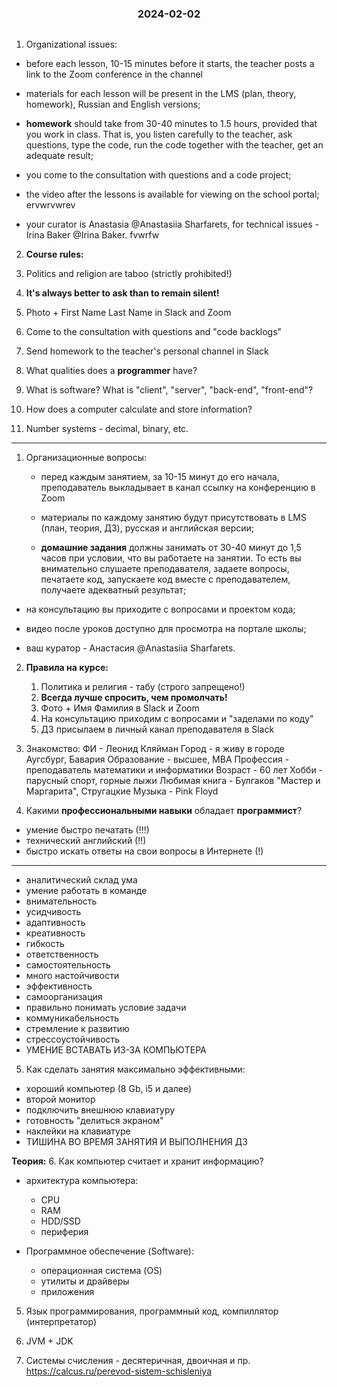 <h3 style="text-align: center; padding-bottom: 14px">2024-02-02</h3>

1. Organizational issues:

- before each lesson, 10-15 minutes before it starts, the teacher posts a link to the Zoom conference in the channel

- materials for each lesson will be present in the LMS (plan, theory, homework), Russian and English versions;

- **homework** should take from 30-40 minutes to 1.5 hours, provided that you work in class.
  That is, you listen carefully to the teacher, ask questions, type the code,
  run the code together with the teacher, get an adequate result;

- you come to the consultation with questions and a code project;

- the video after the lessons is available for viewing on the school portal;
ervwrvwrev
- your curator is Anastasia @Anastasiia Sharfarets, for technical issues - Irina Baker @Irina Baker.
fvwrfw
2. **Course rules:**
1. Politics and religion are taboo (strictly prohibited!)
2. **It's always better to ask than to remain silent!**
3. Photo + First Name Last Name in Slack and Zoom
4. Come to the consultation with questions and "code backlogs"
5. Send homework to the teacher's personal channel in Slack

3. What qualities does a **programmer** have?

4. What is software?
   What is "client", "server", "back-end", "front-end"?

5. How does a computer calculate and store information?

6. Number systems - decimal, binary, etc.

___

1. Организационные вопросы:

    - перед каждым занятием, за 10-15 минут до его начала, преподаватель выкладывает в канал ссылку на
      конференцию в Zoom

    - материалы по каждому занятию будут присутствовать в LMS (план, теория, ДЗ), русская и английская версии;

    - **домашние задания** должны занимать от 30-40 минут до 1,5 часов при условии, что вы работаете на занятии.
      То есть вы внимательно слушаете преподавателя, задаете вопросы, печатаете код,
      запускаете код вместе с преподавателем, получаете адекватный результат;

- на консультацию вы приходите с вопросами и проектом кода;

- видео после уроков доступно для просмотра на портале школы;

- ваш куратор - Анастасия @Anastasiia Sharfarets.

2. **Правила на курсе:**
    1. Политика и религия - табу (строго запрещено!)
    2. **Всегда лучше спросить, чем промолчать!**
    3. Фото + Имя Фамилия в Slack и Zoom
    4. На консультацию приходим с вопросами и "заделами по коду"
    5. ДЗ присылаем в личный канал преподавателя в Slack

3. Знакомство:
ФИ - Леонид Кляйман
Город - я живу в городе Аугсбург, Бавария
Образование - высшее, MBA
Профессия - преподаватель математики и информатики
Возраст - 60 лет
Хобби - парусный спорт, горные лыжи
Любимая книга - Булгаков "Мастер и Маргарита", Стругацкие
Музыка - Pink Floyd

4. Какими **профессиональными навыки** обладает **программист**?
- умение быстро печатать (!!!) 
- технический английский (!!)
- быстро искать ответы на свои вопросы в Интернете (!)
- -------------------------------------------------------
- аналитический склад ума
- умение работать в команде
- внимательность
- усидчивость
- адаптивность
- креативность
- гибкость
- ответственность
- самостоятельность 
- много настойчивости
- эффективность
- самоорганизация
- правильно понимать условие задачи
- коммуникабельность
- стремление к развитию
- стрессоустойчивость 
- УМЕНИЕ ВСТАВАТЬ ИЗ-ЗА КОМПЬЮТЕРА

5. Как сделать занятия максимально эффективными:
- хороший компьютер (8 Gb, i5 и далее)
- второй монитор
- подключить внешнюю клавиатуру
- готовность "делиться экраном"
- наклейки на клавиатуре
- ТИШИНА ВО ВРЕМЯ ЗАНЯТИЯ И ВЫПОЛНЕНИЯ ДЗ

**Теория:**
6. Как компьютер считает и хранит информацию?
- архитектура компьютера:
  - CPU 
  - RAM
  - HDD/SSD
  - периферия

- Программное обеcпечение (Software):
  - операционная система (OS)
  - утилиты и драйверы
  - приложения

5. Язык программирования, программный код, компиллятор (интерпретатор)

6. JVM + JDK 

7. Системы счисления - десятеричная, двоичная и пр.
   https://calcus.ru/perevod-sistem-schisleniya

